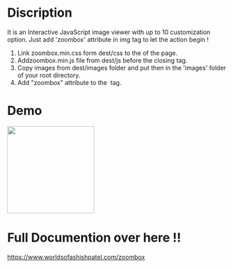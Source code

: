 # Discription
It is an Interactive JavaScript image viewer with up to 10 customization option. Just add 'zoombox' attribute in img tag to let the action begin !

1. Link zoombox.min.css form dest/css to the <head> of the page.
2. Addzoombox.min.js file from dest/js before the closing </body> tag.
4. Copy images from dest/images folder and put then in the 'images' folder of your root directory.
3. Add "zoombox" attribute to the <img> tag.
# Demo
<img src="https://worldsofashishpatel.com/projects/docs/ZoomBox--An-Interactive-and-feature-rich-vanilla-JavaScript-image-viewer-plugin-for-developers/demo/zoombox_demo.gif" height="200">

# Full Documention over here !!
https://www.worldsofashishpatel.com/zoombox
